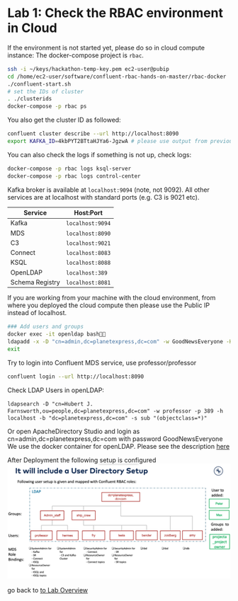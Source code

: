 # Lab 1: Check the RBAC environment in Cloud
If the environment is not started yet, please do so in cloud compute instance:
The docker-compose project is `rbac`. 
```bash
ssh -i ~/keys/hackathon-temp-key.pem ec2-user@pubip
cd /home/ec2-user/software/confluent-rbac-hands-on-master/rbac-docker
./confluent-start.sh
# set the IDs of cluster
. ./clusterids
docker-compose -p rbac ps
```
You also get the cluster ID as followed:
```bash
confluent cluster describe --url http://localhost:8090
export KAFKA_ID=4kbPYT2BTtaHJYa6-JgzwA # please use output from previous command
```
You can also check the logs if something is not up, check logs:
```bash
docker-compose -p rbac logs ksql-server
docker-compose -p rbac logs control-center
```
Kafka broker is available at `localhost:9094` (note, not 9092). All other services are at localhost with standard ports (e.g. C3 is 9021 etc).

| Service         | Host:Port        |
| --------------- | ---------------- |
| Kafka           | `localhost:9094` |
| MDS             | `localhost:8090` |
| C3              | `localhost:9021` |
| Connect         | `localhost:8083` |
| KSQL            | `localhost:8088` |
| OpenLDAP        | `localhost:389`  |
| Schema Registry | `localhost:8081` |

If you are working from your machine with the cloud environment, from where you deployed the cloud compute then please use the Public IP instead of localhost.
```bash
### Add users and groups
docker exec -it openldap bash
ldapadd -x -D "cn=admin,dc=planetexpress,dc=com" -w GoodNewsEveryone -H ldap:// -f /etc/add-user/add-user.ldif
exit
```

Try to login into Confluent MDS service, use professor/professor
```bash
confluent login --url http://localhost:8090
```

Check LDAP Users in openLDAP:
```
ldapsearch -D "cn=Hubert J. Farnsworth,ou=people,dc=planetexpress,dc=com" -w professor -p 389 -h localhost -b "dc=planetexpress,dc=com" -s sub "(objectclass=*)"
```
Or open ApacheDirectory Studio and login as cn=admin,dc=planetexpress,dc=com with password GoodNewsEveryone
We use the docker container for openLDAP. Please see the description [here](https://github.com/rroemhild/docker-test-openldap)

After Deployment the following setup is configured
![deployed RBAC configuration](images/LDAP-ACCESS2Kafka.png)

go back to [to Lab Overview](https://github.com/ora0600/confluent-rbac-hands-on#hands-on-agenda-and-labs)
